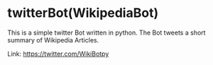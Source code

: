 # twitterBot(WikipediaBot)

This is a simple twitter Bot written in python. The Bot tweets a short summary of Wikipedia Articles.

Link: https://twitter.com/WikiBotpy
